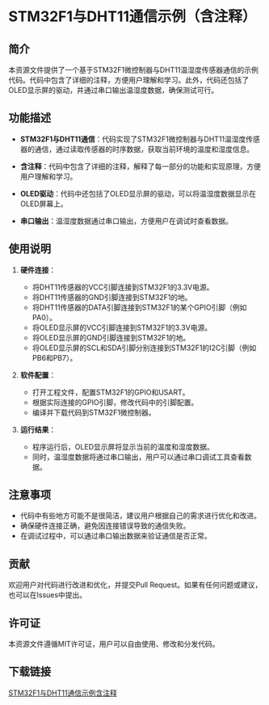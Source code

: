 # STM32F1与DHT11通信示例（含注释）

## 简介

本资源文件提供了一个基于STM32F1微控制器与DHT11温湿度传感器通信的示例代码。代码中包含了详细的注释，方便用户理解和学习。此外，代码还包括了OLED显示屏的驱动，并通过串口输出温湿度数据，确保测试可行。

## 功能描述

- **STM32F1与DHT11通信**：代码实现了STM32F1微控制器与DHT11温湿度传感器的通信，通过读取传感器的时序数据，获取当前环境的温度和湿度信息。
  
- **含注释**：代码中包含了详细的注释，解释了每一部分的功能和实现原理，方便用户理解和学习。

- **OLED驱动**：代码中还包括了OLED显示屏的驱动，可以将温湿度数据显示在OLED屏幕上。

- **串口输出**：温湿度数据通过串口输出，方便用户在调试时查看数据。

## 使用说明

1. **硬件连接**：
   - 将DHT11传感器的VCC引脚连接到STM32F1的3.3V电源。
   - 将DHT11传感器的GND引脚连接到STM32F1的地。
   - 将DHT11传感器的DATA引脚连接到STM32F1的某个GPIO引脚（例如PA0）。
   - 将OLED显示屏的VCC引脚连接到STM32F1的3.3V电源。
   - 将OLED显示屏的GND引脚连接到STM32F1的地。
   - 将OLED显示屏的SCL和SDA引脚分别连接到STM32F1的I2C引脚（例如PB6和PB7）。

2. **软件配置**：
   - 打开工程文件，配置STM32F1的GPIO和USART。
   - 根据实际连接的GPIO引脚，修改代码中的引脚配置。
   - 编译并下载代码到STM32F1微控制器。

3. **运行结果**：
   - 程序运行后，OLED显示屏将显示当前的温度和湿度数据。
   - 同时，温湿度数据将通过串口输出，用户可以通过串口调试工具查看数据。

## 注意事项

- 代码中有些地方可能不是很简洁，建议用户根据自己的需求进行优化和改进。
- 确保硬件连接正确，避免因连接错误导致的通信失败。
- 在调试过程中，可以通过串口输出数据来验证通信是否正常。

## 贡献

欢迎用户对代码进行改进和优化，并提交Pull Request。如果有任何问题或建议，也可以在Issues中提出。

## 许可证

本资源文件遵循MIT许可证，用户可以自由使用、修改和分发代码。

## 下载链接

[STM32F1与DHT11通信示例含注释](https://pan.quark.cn/s/e43daf1a5a9f)